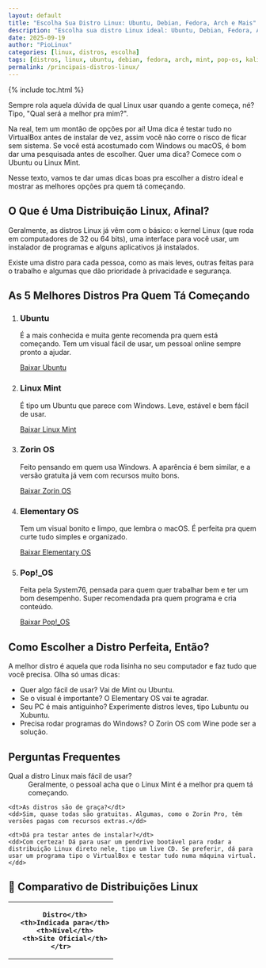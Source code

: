 ```yaml
---
layout: default
title: "Escolha Sua Distro Linux: Ubuntu, Debian, Fedora, Arch e Mais"
description: "Escolha sua distro Linux ideal: Ubuntu, Debian, Fedora, Arch, Mint, Pop!_OS. Qual combina com SEU hardware e estilo de uso?"
date: 2025-09-19
author: "PioLinux"
categories: [linux, distros, escolha]
tags: [distros, linux, ubuntu, debian, fedora, arch, mint, pop-os, kali]
permalink: /principais-distros-linux/
---
```





{% include toc.html %}




<section class="post-content">
    <p>
     Sempre rola aquela dúvida de qual Linux usar quando a gente começa, né? Tipo, "Qual será a melhor pra mim?".
    </p>
    <p>
     Na real, tem um montão de opções por aí! Uma dica é testar tudo no VirtualBox antes de instalar de vez, assim você não corre o risco de ficar sem sistema. Se você está acostumado com Windows ou macOS, é bom dar uma pesquisada antes de escolher. Quer uma dica? Comece com o Ubuntu ou Linux Mint.
    </p>
    <p>
     Nesse texto, vamos te dar umas dicas boas pra escolher a distro ideal e mostrar as melhores opções pra quem tá começando.
    </p>
    <h2>
     O Que é Uma Distribuição Linux, Afinal?
    </h2>
    <p>
     Geralmente, as distros Linux já vêm com o básico: o kernel Linux (que roda em computadores de 32 ou 64 bits), uma interface para você usar, um instalador de programas e alguns aplicativos já instalados.
    </p>
    <p>
     Existe uma distro para cada pessoa, como as mais leves, outras feitas para o trabalho e algumas que dão prioridade à privacidade e segurança.
    </p>
    <h2>
     As 5 Melhores Distros Pra Quem Tá Começando
    </h2>
    <ol>
     <li>
      <h3>
       Ubuntu
      </h3>
      <p>
       É a mais conhecida e muita gente recomenda pra quem está começando. Tem um visual fácil de usar, um pessoal online sempre pronto a ajudar.
      </p>
      <a class="download-button" href="https://ubuntu.com/download" target="_blank">
       Baixar Ubuntu
      </a>
     </li>
     <li>
      <h3>
       Linux Mint
      </h3>
      <p>
       É tipo um Ubuntu que parece com Windows. Leve, estável e bem fácil de usar.
      </p>
      <a class="download-button" href="https://linuxmint.com/download.php" target="_blank">
       Baixar Linux Mint
      </a>
     </li>
     <li>
      <h3>
       Zorin OS
      </h3>
      <p>
       Feito pensando em quem usa Windows. A aparência é bem similar, e a versão gratuita já vem com recursos muito bons.
      </p>
      <a class="download-button" href="https://zorin.com/os/download/" target="_blank">
       Baixar Zorin OS
      </a>
     </li>
     <li>
      <h3>
       Elementary OS
      </h3>
      <p>
       Tem um visual bonito e limpo, que lembra o macOS. É perfeita pra quem curte tudo simples e organizado.
      </p>
      <a class="download-button" href="https://elementary.io/pt_BR/download" target="_blank">
       Baixar Elementary OS
      </a>
     </li>
     <li>
      <h3>
       Pop!_OS
      </h3>
      <p>
       Feita pela System76, pensada para quem quer trabalhar bem e ter um bom desempenho. Super recomendada pra quem programa e cria conteúdo.
      </p>
      <a class="download-button" href="https://pop.system76.com/" target="_blank">
       Baixar Pop!_OS
      </a>
     </li>
    </ol>
    <h2>
     Como Escolher a Distro Perfeita, Então?
    </h2>
    <p>
     A melhor distro é aquela que roda lisinha no seu computador e faz tudo que você precisa. Olha só umas dicas:
    </p>
    <ul>
     <li>
      Quer algo fácil de usar? Vai de Mint ou Ubuntu.
     </li>
     <li>
      Se o visual é importante? O Elementary OS vai te agradar.
     </li>
     <li>
      Seu PC é mais antiguinho? Experimente distros leves, tipo Lubuntu ou Xubuntu.
     </li>
     <li>
      Precisa rodar programas do Windows? O Zorin OS com Wine pode ser a solução.
     </li>
    </ul>
    <h2>Perguntas Frequentes</h2>
  <dl>
    <dt>Qual a distro Linux mais fácil de usar?</dt>
    <dd>Geralmente, o pessoal acha que o Linux Mint é a melhor pra quem tá começando.</dd>

    <dt>As distros são de graça?</dt>
    <dd>Sim, quase todas são gratuitas. Algumas, como o Zorin Pro, têm versões pagas com recursos extras.</dd>

    <dt>Dá pra testar antes de instalar?</dt>
    <dd>Com certeza! Dá para usar um pendrive bootável para rodar a distribuição Linux direto nele, tipo um live CD. Se preferir, dá para usar um programa tipo o VirtualBox e testar tudo numa máquina virtual.</dd>
  </dl>
  

 
<h2>🐧 Comparativo de Distribuições Linux</h2>
<table class="evergreen-table">
  <thead>
    <tr>
      <th>
    
      Distro</th>
      <th>Indicada para</th>
      <th>Nível</th>
      <th>Site Oficial</th>
    </tr>
  </thead>
  <tbody>
    <tr>
      <td data-label="
    
      Distro"><strong>Ubuntu</strong></td>
      <td data-label="Indicada para">Iniciantes, desktop</td>
      <td data-label="Nível">Fácil</td>
      <td data-label="Site Oficial"><a href="https://ubuntu.com">ubuntu.com</a></td>
    </tr>
    <tr>
      <td data-label="
    
      Distro"><strong>Debian</strong></td>
      <td data-label="Indicada para">Estabilidade, servidores</td>
      <td data-label="Nível">Médio</td>
      <td data-label="Site Oficial"><a href="https://debian.org">debian.org</a></td>
    </tr>
    <tr>
      <td data-label="
    
      Distro"><strong>Fedora</strong></td>
      <td data-label="Indicada para">Desenvolvedores, novidades</td>
      <td data-label="Nível">Médio</td>
      <td data-label="Site Oficial"><a href="https://fedoraproject.org">fedoraproject.org</a></td>
    </tr>
    <tr>
      <td data-label="
    
      Distro"><strong>Arch Linux</strong></td>
      <td data-label="Indicada para">Avançados, controle total</td>
      <td data-label="Nível">Avançado</td>
      <td data-label="Site Oficial"><a href="https://archlinux.org">archlinux.org</a></td>
    </tr>
    <tr>
      <td data-label="
    
      Distro"><strong>Linux Mint</strong></td>
      <td data-label="Indicada para">Quem vem do Windows</td>
      <td data-label="Nível">Fácil</td>
      <td data-label="Site Oficial"><a href="https://linuxmint.com">linuxmint.com</a></td>
    </tr>
  </tbody>
</table>
 </section>
